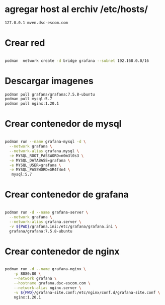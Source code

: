 # agregar host al erchiv /etc/hosts/

~~~ bash
127.0.0.1 mven.dsc-escom.com

~~~
# Crear red
~~~ Bash

podman  network create -d bridge grafana --subnet 192.168.0.0/16
~~~
# Descargar imagenes 
~~~ Bash
podman pull grafana/grafana:7.5.8-ubuntu
podman pull mysql:5.7
podman pull nginx:1.20.1
~~~

# Crear contenedor de mysql 
~~~ Bash

podman run --name grafana-mysql -d \
  --network grafana \
  --network-alias grafana.mysql \
  -e MYSQL_ROOT_PASSWORD=n0m3l0s3 \
  -e MYSQL_DATABASE=grafana \
  -e MYSQL_USER=grafana \
  -e MYSQL_PASSWORD=GR4f4n4 \
   mysql:5.7
~~~
# Crear contenedor de grafana 
~~~ Bash

podman run -d --name grafana-server \
  --network grafana \
  --network-alias grafana.server \
  -v ${PWD}/grafana.ini:/etc/grafana/grafana.ini \
  grafana/grafana:7.5.8-ubuntu
~~~

# Crear contenedor de nginx 
~~~ bash

podman run -d --name grafana-nginx \
    -p 8080:80 \
    --network grafana \
    --hostname grafana.dsc-escom.com \
    --network-alias nginx.server \
    -v ${PWD}/grafana-site.conf:/etc/nginx/conf.d/grafana-site.conf \
    nginx:1.20.1
~~~